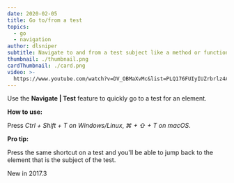```yaml
---
date: 2020-02-05
title: Go to/from a test
topics:
  - go
  - navigation
author: dlsniper
subtitle: Navigate to and from a test subject like a method or function
thumbnail: ./thumbnail.png
cardThumbnail: ./card.png
video: >-
  https://www.youtube.com/watch?v=DV_OBMaXvMc&list=PLQ176FUIyIUZrbrlz4AY1V8VzBJKZyVlW&index=67
---
```

Use the **Navigate | Test** feature to quickly go to a test for an element.

**How to use:**

Press _Ctrl + Shift + T on Windows/Linux_, _⌘ + ⇧ + T on macOS_.

**Pro tip:**

Press the same shortcut on a test and you'll be able to jump back to the element that is the subject of the test.

<span class="tag is-rounded">New in 2017.3</span>

